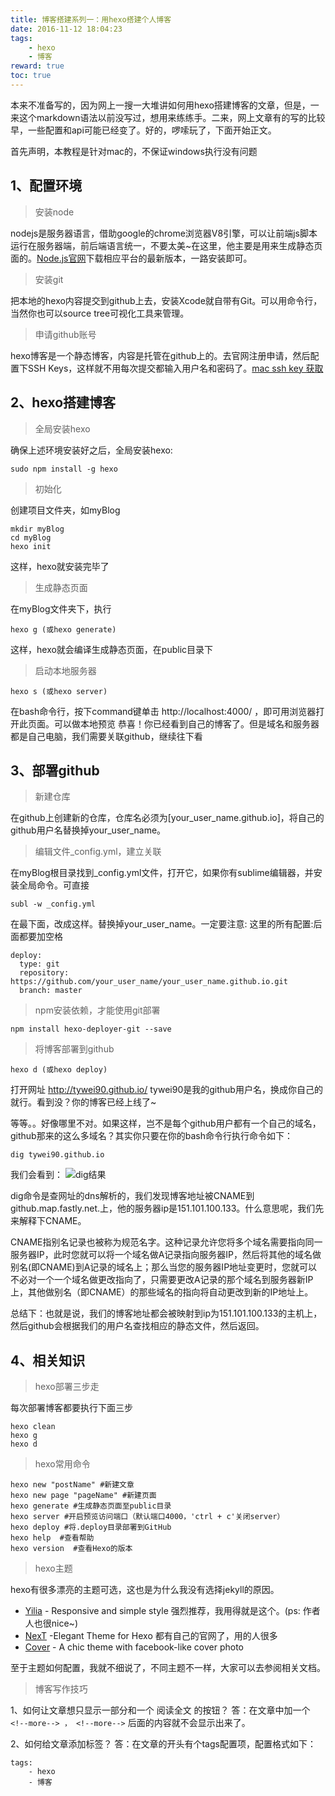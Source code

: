 ```yaml
---
title: 博客搭建系列一：用hexo搭建个人博客
date: 2016-11-12 18:04:23
tags:
    - hexo
    - 博客
reward: true
toc: true
---
```


本来不准备写的，因为网上一搜一大堆讲如何用hexo搭建博客的文章，但是，一来这个markdown语法以前没写过，想用来练练手。二来，网上文章有的写的比较早，一些配置和api可能已经变了。好的，啰嗦玩了，下面开始正文。

首先声明，本教程是针对mac的，不保证windows执行没有问题

## 1、配置环境
> 安装node

nodejs是服务器语言，借助google的chrome浏览器V8引擎，可以让前端js脚本运行在服务器端，前后端语言统一，不要太美~在这里，他主要是用来生成静态页面的。[Node.js官网](https://nodejs.org/en/)下载相应平台的最新版本，一路安装即可。
<!-- more -->
> 安装git

把本地的hexo内容提交到github上去，安装Xcode就自带有Git。可以用命令行，当然你也可以source tree可视化工具来管理。
> 申请github账号

hexo博客是一个静态博客，内容是托管在github上的。去官网注册申请，然后配置下SSH Keys，这样就不用每次提交都输入用户名和密码了。[mac ssh key 获取](http://blog.csdn.net/yhqbsand/article/details/22763411)

## 2、hexo搭建博客
> 全局安装hexo

确保上述环境安装好之后，全局安装hexo:
```
sudo npm install -g hexo
```
> 初始化

创建项目文件夹，如myBlog
```
mkdir myBlog
cd myBlog
hexo init
```
这样，hexo就安装完毕了

> 生成静态页面

在myBlog文件夹下，执行
``` 
hexo g (或hexo generate)
```
这样，hexo就会编译生成静态页面，在public目录下
> 启动本地服务器

``` 
hexo s (或hexo server)
```
在bash命令行，按下command键单击 http://localhost:4000/ ，即可用浏览器打开此页面。可以做本地预览
恭喜！你已经看到自己的博客了。但是域名和服务器都是自己电脑，我们需要关联github，继续往下看

## 3、部署github
> 新建仓库

在github上创建新的仓库，仓库名必须为[your_user_name.github.io]，将自己的github用户名替换掉your_user_name。
> 编辑文件_config.yml，建立关联

在myBlog根目录找到_config.yml文件，打开它，如果你有sublime编辑器，并安装全局命令。可直接
```
subl -w _config.yml
```
在最下面，改成这样。替换掉your_user_name。一定要注意: 这里的所有配置:后面都要加空格
```
deploy: 
  type: git
  repository: https://github.com/your_user_name/your_user_name.github.io.git
  branch: master
```
> npm安装依赖，才能使用git部署

```
npm install hexo-deployer-git --save
```
> 将博客部署到github

```
hexo d (或hexo deploy)
```
打开网址 http://tywei90.github.io/ tywei90是我的github用户名，换成你自己的就行。看到没？你的博客已经上线了~

等等。。好像哪里不对。如果这样，岂不是每个github用户都有一个自己的域名，github那来的这么多域名？其实你只要在你的bash命令行执行命令如下：
```
dig tywei90.github.io
```
我们会看到：
![dig结果](/assets/img/dig.jpg "dig结果")

dig命令是查网址的dns解析的，我们发现博客地址被CNAME到github.map.fastly.net.上，他的服务器ip是151.101.100.133。什么意思呢，我们先来解释下CNAME。

CNAME指别名记录也被称为规范名字。这种记录允许您将多个域名需要指向同一服务器IP，此时您就可以将一个域名做A记录指向服务器IP，然后将其他的域名做别名(即CNAME)到A记录的域名上；那么当您的服务器IP地址变更时，您就可以不必对一个一个域名做更改指向了，只需要更改A记录的那个域名到服务器新IP上，其他做别名（即CNAME）的那些域名的指向将自动更改到新的IP地址上。

总结下：也就是说，我们的博客地址都会被映射到ip为151.101.100.133的主机上，然后github会根据我们的用户名查找相应的静态文件，然后返回。

## 4、相关知识
> hexo部署三步走

每次部署博客都要执行下面三步
```
hexo clean
hexo g
hexo d
```
> hexo常用命令

```
hexo new "postName" #新建文章
hexo new page "pageName" #新建页面
hexo generate #生成静态页面至public目录
hexo server #开启预览访问端口（默认端口4000，'ctrl + c'关闭server）
hexo deploy #将.deploy目录部署到GitHub
hexo help  #查看帮助
hexo version  #查看Hexo的版本
```
> hexo主题

hexo有很多漂亮的主题可选，这也是为什么我没有选择jekyll的原因。
* [Yilia](https://github.com/litten/hexo-theme-yilia) - Responsive and simple style 强烈推荐，我用得就是这个。(ps: 作者人也很nice~)
* [NexT](http://theme-next.iissnan.com/) -Elegant Theme for Hexo 都有自己的官网了，用的人很多
* [Cover](https://github.com/daisygao/hexo-themes-cover) - A chic theme with facebook-like cover photo 

至于主题如何配置，我就不细说了，不同主题不一样，大家可以去参阅相关文档。
> 博客写作技巧

1、如何让文章想只显示一部分和一个 阅读全文 的按钮？ 
答：在文章中加一个 ` <!--more--> ， <!--more--> ` 后面的内容就不会显示出来了。

2、如何给文章添加标签？
答：在文章的开头有个tags配置项，配置格式如下：
```
tags:
    - hexo
    - 博客
```











